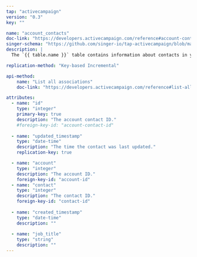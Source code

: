 ```yaml
---
tap: "activecampaign"
version: "0.3"
key: ""

name: "account_contacts"
doc-link: "https://developers.activecampaign.com/reference#account-contacts"
singer-schema: "https://github.com/singer-io/tap-activecampaign/blob/master/tap_activecampaign/schemas/account_contacts.json"
description: |
  The `{{ table.name }}` table contains information about contacts in your {{ integration.display_name }} account.

replication-method: "Key-based Incremental"

api-method:
    name: "List all associations"
    doc-link: "https://developers.activecampaign.com/reference#list-all-associations-1"

attributes:
  - name: "id"
    type: "integer"
    primary-key: true
    description: "The account contact ID."
    #foreign-key-id: "account-contact-id"
  
  - name: "updated_timestamp"
    type: "date-time"
    description: "The time the contact was last updated."
    replication-key: true

  - name: "account"
    type: "integer"
    description: "The account ID."
    foreign-key-id: "account-id"
  - name: "contact"
    type: "integer"
    description: "The contact ID."
    foreign-key-id: "contact-id"
    
  - name: "created_timestamp"
    type: "date-time"
    description: ""
  
  - name: "job_title"
    type: "string"
    description: ""
---
```


